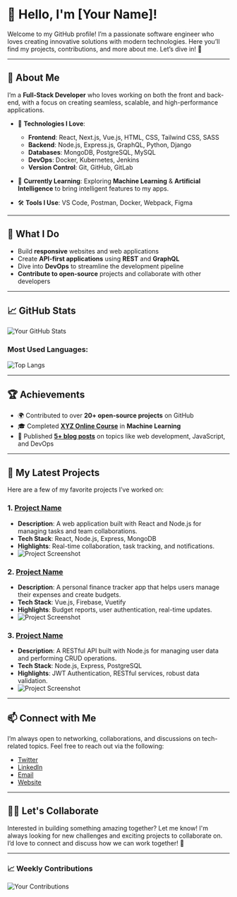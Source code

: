 # 👋 Hello, I'm [Your Name]!

Welcome to my GitHub profile! I’m a passionate software engineer who loves creating innovative solutions with modern technologies. Here you’ll find my projects, contributions, and more about me. Let’s dive in! 🚀

---

## 🌟 About Me

I’m a **Full-Stack Developer** who loves working on both the front and back-end, with a focus on creating seamless, scalable, and high-performance applications.

- 🔧 **Technologies I Love**:
  - **Frontend**: React, Next.js, Vue.js, HTML, CSS, Tailwind CSS, SASS
  - **Backend**: Node.js, Express.js, GraphQL, Python, Django
  - **Databases**: MongoDB, PostgreSQL, MySQL
  - **DevOps**: Docker, Kubernetes, Jenkins
  - **Version Control**: Git, GitHub, GitLab
  
- 🌱 **Currently Learning**: Exploring **Machine Learning** & **Artificial Intelligence** to bring intelligent features to my apps.
- 🛠 **Tools I Use**: VS Code, Postman, Docker, Webpack, Figma

---

## 🚀 What I Do

- Build **responsive** websites and web applications
- Create **API-first applications** using **REST** and **GraphQL**
- Dive into **DevOps** to streamline the development pipeline
- **Contribute to open-source** projects and collaborate with other developers

---

## 📈 GitHub Stats

![Your GitHub Stats](https://github-readme-stats.vercel.app/api?username=himansujha&show_icons=true&hide_title=true&hide=prs&theme=radical)

### Most Used Languages:
![Top Langs](https://github-readme-stats.vercel.app/api/top-langs/?username=himansujha&layout=compact&theme=radical)

---

## 🏆 Achievements

- 🌍 Contributed to over **20+ open-source projects** on GitHub
- 🎓 Completed **[XYZ Online Course](link)** in **Machine Learning**
- 🏅 Published **[5+ blog posts](link)** on topics like web development, JavaScript, and DevOps

---

## 🌱 My Latest Projects

Here are a few of my favorite projects I’ve worked on:

### 1. **[Project Name](link)**
   - **Description**: A web application built with React and Node.js for managing tasks and team collaborations.
   - **Tech Stack**: React, Node.js, Express, MongoDB
   - **Highlights**: Real-time collaboration, task tracking, and notifications.
   - ![Project Screenshot](https://via.placeholder.com/500x300)

### 2. **[Project Name](link)**
   - **Description**: A personal finance tracker app that helps users manage their expenses and create budgets.
   - **Tech Stack**: Vue.js, Firebase, Vuetify
   - **Highlights**: Budget reports, user authentication, real-time updates.
   - ![Project Screenshot](https://via.placeholder.com/500x300)

### 3. **[Project Name](link)**
   - **Description**: A RESTful API built with Node.js for managing user data and performing CRUD operations.
   - **Tech Stack**: Node.js, Express, PostgreSQL
   - **Highlights**: JWT Authentication, RESTful services, robust data validation.
   - ![Project Screenshot](https://via.placeholder.com/500x300)

---

## 📫 Connect with Me

I’m always open to networking, collaborations, and discussions on tech-related topics. Feel free to reach out via the following:

- [Twitter](https://twitter.com/himanxujha)
- [LinkedIn](https://linkedin.com/in/yourusername)
- [Email](mailto:youremail@example.com)
- [Website](https://yourwebsite.com)

---

## 👨‍💻 Let's Collaborate

Interested in building something amazing together? Let me know! I'm always looking for new challenges and exciting projects to collaborate on. I’d love to connect and discuss how we can work together! 🌟

---

### 📈 Weekly Contributions

![Your Contributions](https://github-readme-activity-graph.cyclic.app/graph?username=himansujha&theme=github)

